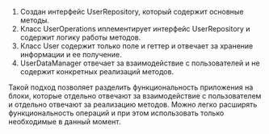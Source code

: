 1. Создан интерфейс UserRepository, который содержит основные методы.
2. Класс UserOperations иплементирует интерфейс UserRepository и содержит логику работы методов.
3. Класс User содержит только поле и геттер и отвечает за хранение информации и ее получение.
4. UserDataManager отвечает за взаимодействие с пользователей и не содержит конкретных реализаций методов.

Такой подход позволяет разделить функциональность приложения на блоки, которые отдельно отвечают за взаимодействие с пользователем
и отдельно отвечают за реализацию методов. Можно легко расширять функциональность операций и при этом использовать только необходимые
в данный момент.